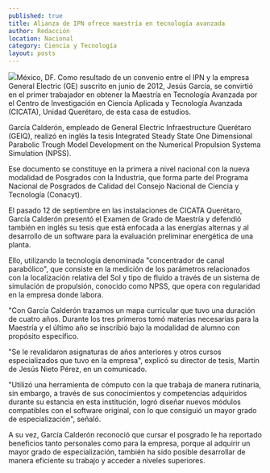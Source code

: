 ```yaml
---
published: true
title: Alianza de IPN ofrece maestría en tecnología avanzada
author: Redacción
location: Nacional
category: Ciencia y Tecnología
layout: posts
---
```


![](http://i.imgur.com/eJMaKVem.jpg)México, DF. Como resultado de un convenio entre el IPN y la empresa General Electric (GE) suscrito en junio de 2012, Jesús García, se convirtió en el primer trabajador en obtener la Maestría en Tecnología Avanzada por el Centro de Investigación en Ciencia Aplicada y Tecnología Avanzada (CICATA), Unidad Querétaro, de esta casa de estudios.

García Calderón, empleado de General Electric Infraestructure Querétaro (GEIQ), realizó en inglés la tesis Integrated Steady State One Dimensional Parabolic Trough Model Development on the Numerical Propulsion Systema Simulation (NPSS).

Ese documento se constituye en la primera a nivel nacional con la nueva modalidad de Posgrados con la Industria, que forma parte del Programa Nacional de Posgrados de Calidad del Consejo Nacional de Ciencia y Tecnología (Conacyt).

El pasado 12 de septiembre en las instalaciones de CICATA Querétaro, García Calderón presentó el Examen de Grado de Maestría y defendió también en inglés su tesis que está enfocada a las energías alternas y al desarrollo de un software para la evaluación preliminar energética de una planta.

Ello, utilizando la tecnología denominada "concentrador de canal parabólico", que consiste en la medición de los parámetros relacionados con la localización relativa del Sol y tipo de fluido a través de un sistema de simulación de propulsión, conocido como NPSS, que opera con regularidad en la empresa donde labora.

"Con García Calderón trazamos un mapa curricular que tuvo una duración de cuatro años. Durante los tres primeros tomó materias necesarias para la Maestría y el último año se inscribió bajo la modalidad de alumno con propósito específico.

"Se le revalidaron asignaturas de años anteriores y otros cursos especializados que tuvo en la empresa", explicó su director de tesis, Martín de Jesús Nieto Pérez, en un comunicado.

"Utilizó una herramienta de cómputo con la que trabaja de manera rutinaria, sin embargo, a través de sus conocimientos y competencias adquiridos durante su estancia en esta institución, logró diseñar nuevos módulos compatibles con el software original, con lo que consiguió un mayor grado de especialización", señaló.

A su vez, García Calderón reconoció que cursar el posgrado le ha reportado beneficios tanto personales como para la empresa, porque al adquirir un mayor grado de especialización, también ha sido posible desarrollar de manera eficiente su trabajo y acceder a niveles superiores.
